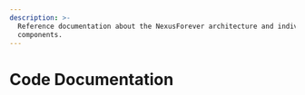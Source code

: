 ```yaml
---
description: >-
  Reference documentation about the NexusForever architecture and individual
  components.
---
```


# Code Documentation

